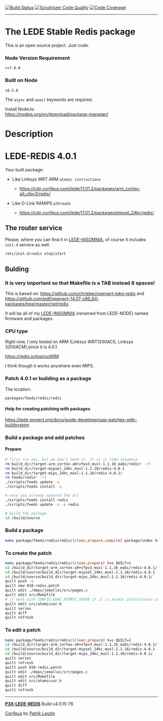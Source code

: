 [//]: #@corifeus-header

  [![Build Status](https://travis-ci.org/patrikx3/lede-redis.svg?branch=master)](https://travis-ci.org/patrikx3/lede-redis)  [![Scrutinizer Code Quality](https://scrutinizer-ci.com/g/patrikx3/lede-redis/badges/quality-score.png?b=master)](https://scrutinizer-ci.com/g/patrikx3/lede-redis/?branch=master)  [![Code Coverage](https://scrutinizer-ci.com/g/patrikx3/lede-redis/badges/coverage.png?b=master)](https://scrutinizer-ci.com/g/patrikx3/lede-redis/?branch=master) 

---

 
# The LEDE Stable Redis package

This is an open source project. Just code.

### Node Version Requirement 
``` 
>=7.8.0 
```  
   
### Built on Node 
``` 
v8.5.0
```   
   
The ```async``` and ```await``` keywords are required.

Install NodeJs:    
https://nodejs.org/en/download/package-manager/    

# Description  

                        
[//]: #@corifeus-header:end

# LEDE-REDIS 4.0.1

Your built package:
  
* Like Linksys WRT ARM ```atomic instructions```
  * https://cdn.corifeus.com/lede/17.01.2/packages/arm_cortex-a9_vfpv3/redis/  

* Like D-Link RAMIPS ```pthreads```
  * https://cdn.corifeus.com/lede/17.01.2/packages/mipsel_24kc/redis/


## The router service

Please, where you can find it in  [LEDE-INSOMNIA](https://pages.corifeus.com/lede-insomnia), of course it includes ```init.d``` service as well.

```bash
/etc/init.d/redis stop|start
```

## Bulding

### It is very important so that Makefile is a TAB instead 8 spaces!   

This is based on:
https://github.com/chrisber/openwrt-ipkg-redis and https://github.com/pdf/openwrt-14.07-x86_64-packages/tree/master/net/redis .

It will be all of my [LEDE-INSOMNIA](https://pages.corifeus.com/lede-insomnia) (renamed from LEDE-NODE) named firmware and packages.

### CPU type
Right now, I only tested on ARM (Linksys WRT1200ACS, Linksys 3200ACM),since it is 4.0.1

https://redis.io/topics/ARM

I think though it works anywhere even MIPS.

### Patch 4.0.1 or building as a package

The location:  
  
```text
packages/feeds/redis/redis
```


#### Help for creating patching with packages
https://lede-project.org/docs/guide-developer/use-patches-with-buildsystem   
  
### Build a package and add patches  

#### Prepare

```bash
# first run yes, but we don't need it, it is in lede-insomnia
rm build_dir/target-arm_cortex-a9+vfpv3_musl-1.1.16_eabi/redis* -rf
rm build_dir/target-mipsel_24kc_musl-1.1.16/redis-4.0.1
rm build_dir/target-mips_24kc_musl-1.1.16/redis-4.0.1/
rm feeds/redis* -rf
./scripts/feeds update -a
./scripts/feeds install -a

# once you already updated the all
./scripts/feeds install redis
./scripts/feeds update -a -p redis

# build the package
cd /build/source
```

### Build a package

```bash
make package/feeds/redis/redis/{clean,prepare,compile} package/index V=s
```

### To create the patch

```bash
make package/feeds/redis/redis/{clean,prepare} V=s QUILT=1
cd /build_dir/target-arm_cortex-a9+vfpv3_musl-1.1.16_eabi/redis-4.0.1/
cd /build/source/build_dir/target-mipsel_24kc_musl-1.1.16/redis-4.0.1
cd /build/source/build_dir/target-mips_24kc_musl-1.1.16/redis-4.0.1/
quilt push -a
quilt new 010-redis.patch
quilt edit ./deps/jemalloc/src/pages.c 
quilt edit src/Makefile 
# if work with CONFIG_EDAC_ATOMIC_SCRUB if it is atomic instructions or threads 
quilt edit src/atomicvar.h
quilt series
quilt diff
quilt refresh
```

### To edit a patch

```bash
make package/feeds/redis/redis/{clean,prepare} V=s QUILT=1
cd /build_dir/target-arm_cortex-a9+vfpv3_musl-1.1.16_eabi/redis-4.0.1/
cd /build/source/build_dir/target-mipsel_24kc_musl-1.1.16/redis-4.0.1
cd /build/source/build_dir/target-mips_24kc_musl-1.1.16/redis-4.0.1/
quilt series
quilt refresh
quilt push 010-redis.patch
quilt edit ./deps/jemalloc/src/pages.c 
quilt edit src/Makefile 
quilt edit src/atomicvar.h
quilt diff
quilt refresh
```


[//]: #@corifeus-footer

---

[**P3X-LEDE-REDIS**](https://pages.corifeus.com/lede-redis) Build v4.0.15-76

[Corifeus](http://www.corifeus.com) by [Patrik Laszlo](http://patrikx3.com)

[//]: #@corifeus-footer:end